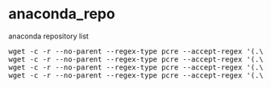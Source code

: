 # anaconda_repo
anaconda repository list

<pre>
wget -c -r --no-parent --regex-type pcre --accept-regex '(.\.json)' https://repo.continuum.io/pkgs/main/win-64/
wget -c -r --no-parent --regex-type pcre --accept-regex '(.\.json)' https://repo.continuum.io/pkgs/main/noarch/
wget -c -r --no-parent --regex-type pcre --accept-regex '(.\.json)' https://repo.continuum.io/pkgs/free/win-64/
wget -c -r --no-parent --regex-type pcre --accept-regex '(.\.json)' https://repo.continuum.io/pkgs/free/noarch/
</pre>
